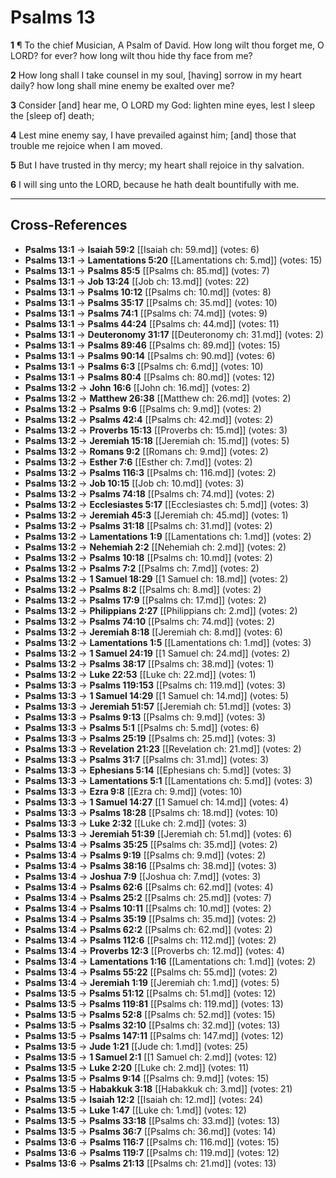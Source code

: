 # Psalms 13

**1** ¶ To the chief Musician, A Psalm of David. How long wilt thou forget me, O LORD? for ever? how long wilt thou hide thy face from me?

**2** How long shall I take counsel in my soul, [having] sorrow in my heart daily? how long shall mine enemy be exalted over me?

**3** Consider [and] hear me, O LORD my God: lighten mine eyes, lest I sleep the [sleep of] death;

**4** Lest mine enemy say, I have prevailed against him; [and] those that trouble me rejoice when I am moved.

**5** But I have trusted in thy mercy; my heart shall rejoice in thy salvation.

**6** I will sing unto the LORD, because he hath dealt bountifully with me.

---

## Cross-References

- **Psalms 13:1** → **Isaiah 59:2** [[Isaiah ch: 59.md]] (votes: 6)
- **Psalms 13:1** → **Lamentations 5:20** [[Lamentations ch: 5.md]] (votes: 15)
- **Psalms 13:1** → **Psalms 85:5** [[Psalms ch: 85.md]] (votes: 7)
- **Psalms 13:1** → **Job 13:24** [[Job ch: 13.md]] (votes: 22)
- **Psalms 13:1** → **Psalms 10:12** [[Psalms ch: 10.md]] (votes: 8)
- **Psalms 13:1** → **Psalms 35:17** [[Psalms ch: 35.md]] (votes: 10)
- **Psalms 13:1** → **Psalms 74:1** [[Psalms ch: 74.md]] (votes: 9)
- **Psalms 13:1** → **Psalms 44:24** [[Psalms ch: 44.md]] (votes: 11)
- **Psalms 13:1** → **Deuteronomy 31:17** [[Deuteronomy ch: 31.md]] (votes: 2)
- **Psalms 13:1** → **Psalms 89:46** [[Psalms ch: 89.md]] (votes: 15)
- **Psalms 13:1** → **Psalms 90:14** [[Psalms ch: 90.md]] (votes: 6)
- **Psalms 13:1** → **Psalms 6:3** [[Psalms ch: 6.md]] (votes: 10)
- **Psalms 13:1** → **Psalms 80:4** [[Psalms ch: 80.md]] (votes: 12)
- **Psalms 13:2** → **John 16:6** [[John ch: 16.md]] (votes: 2)
- **Psalms 13:2** → **Matthew 26:38** [[Matthew ch: 26.md]] (votes: 2)
- **Psalms 13:2** → **Psalms 9:6** [[Psalms ch: 9.md]] (votes: 2)
- **Psalms 13:2** → **Psalms 42:4** [[Psalms ch: 42.md]] (votes: 2)
- **Psalms 13:2** → **Proverbs 15:13** [[Proverbs ch: 15.md]] (votes: 3)
- **Psalms 13:2** → **Jeremiah 15:18** [[Jeremiah ch: 15.md]] (votes: 5)
- **Psalms 13:2** → **Romans 9:2** [[Romans ch: 9.md]] (votes: 2)
- **Psalms 13:2** → **Esther 7:6** [[Esther ch: 7.md]] (votes: 2)
- **Psalms 13:2** → **Psalms 116:3** [[Psalms ch: 116.md]] (votes: 2)
- **Psalms 13:2** → **Job 10:15** [[Job ch: 10.md]] (votes: 3)
- **Psalms 13:2** → **Psalms 74:18** [[Psalms ch: 74.md]] (votes: 2)
- **Psalms 13:2** → **Ecclesiastes 5:17** [[Ecclesiastes ch: 5.md]] (votes: 3)
- **Psalms 13:2** → **Jeremiah 45:3** [[Jeremiah ch: 45.md]] (votes: 1)
- **Psalms 13:2** → **Psalms 31:18** [[Psalms ch: 31.md]] (votes: 2)
- **Psalms 13:2** → **Lamentations 1:9** [[Lamentations ch: 1.md]] (votes: 2)
- **Psalms 13:2** → **Nehemiah 2:2** [[Nehemiah ch: 2.md]] (votes: 2)
- **Psalms 13:2** → **Psalms 10:18** [[Psalms ch: 10.md]] (votes: 2)
- **Psalms 13:2** → **Psalms 7:2** [[Psalms ch: 7.md]] (votes: 2)
- **Psalms 13:2** → **1 Samuel 18:29** [[1 Samuel ch: 18.md]] (votes: 2)
- **Psalms 13:2** → **Psalms 8:2** [[Psalms ch: 8.md]] (votes: 2)
- **Psalms 13:2** → **Psalms 17:9** [[Psalms ch: 17.md]] (votes: 2)
- **Psalms 13:2** → **Philippians 2:27** [[Philippians ch: 2.md]] (votes: 2)
- **Psalms 13:2** → **Psalms 74:10** [[Psalms ch: 74.md]] (votes: 2)
- **Psalms 13:2** → **Jeremiah 8:18** [[Jeremiah ch: 8.md]] (votes: 6)
- **Psalms 13:2** → **Lamentations 1:5** [[Lamentations ch: 1.md]] (votes: 3)
- **Psalms 13:2** → **1 Samuel 24:19** [[1 Samuel ch: 24.md]] (votes: 2)
- **Psalms 13:2** → **Psalms 38:17** [[Psalms ch: 38.md]] (votes: 1)
- **Psalms 13:2** → **Luke 22:53** [[Luke ch: 22.md]] (votes: 1)
- **Psalms 13:3** → **Psalms 119:153** [[Psalms ch: 119.md]] (votes: 3)
- **Psalms 13:3** → **1 Samuel 14:29** [[1 Samuel ch: 14.md]] (votes: 5)
- **Psalms 13:3** → **Jeremiah 51:57** [[Jeremiah ch: 51.md]] (votes: 3)
- **Psalms 13:3** → **Psalms 9:13** [[Psalms ch: 9.md]] (votes: 3)
- **Psalms 13:3** → **Psalms 5:1** [[Psalms ch: 5.md]] (votes: 6)
- **Psalms 13:3** → **Psalms 25:19** [[Psalms ch: 25.md]] (votes: 3)
- **Psalms 13:3** → **Revelation 21:23** [[Revelation ch: 21.md]] (votes: 2)
- **Psalms 13:3** → **Psalms 31:7** [[Psalms ch: 31.md]] (votes: 3)
- **Psalms 13:3** → **Ephesians 5:14** [[Ephesians ch: 5.md]] (votes: 3)
- **Psalms 13:3** → **Lamentations 5:1** [[Lamentations ch: 5.md]] (votes: 3)
- **Psalms 13:3** → **Ezra 9:8** [[Ezra ch: 9.md]] (votes: 10)
- **Psalms 13:3** → **1 Samuel 14:27** [[1 Samuel ch: 14.md]] (votes: 4)
- **Psalms 13:3** → **Psalms 18:28** [[Psalms ch: 18.md]] (votes: 10)
- **Psalms 13:3** → **Luke 2:32** [[Luke ch: 2.md]] (votes: 3)
- **Psalms 13:3** → **Jeremiah 51:39** [[Jeremiah ch: 51.md]] (votes: 6)
- **Psalms 13:4** → **Psalms 35:25** [[Psalms ch: 35.md]] (votes: 2)
- **Psalms 13:4** → **Psalms 9:19** [[Psalms ch: 9.md]] (votes: 2)
- **Psalms 13:4** → **Psalms 38:16** [[Psalms ch: 38.md]] (votes: 3)
- **Psalms 13:4** → **Joshua 7:9** [[Joshua ch: 7.md]] (votes: 3)
- **Psalms 13:4** → **Psalms 62:6** [[Psalms ch: 62.md]] (votes: 4)
- **Psalms 13:4** → **Psalms 25:2** [[Psalms ch: 25.md]] (votes: 7)
- **Psalms 13:4** → **Psalms 10:11** [[Psalms ch: 10.md]] (votes: 2)
- **Psalms 13:4** → **Psalms 35:19** [[Psalms ch: 35.md]] (votes: 2)
- **Psalms 13:4** → **Psalms 62:2** [[Psalms ch: 62.md]] (votes: 2)
- **Psalms 13:4** → **Psalms 112:6** [[Psalms ch: 112.md]] (votes: 2)
- **Psalms 13:4** → **Proverbs 12:3** [[Proverbs ch: 12.md]] (votes: 4)
- **Psalms 13:4** → **Lamentations 1:16** [[Lamentations ch: 1.md]] (votes: 2)
- **Psalms 13:4** → **Psalms 55:22** [[Psalms ch: 55.md]] (votes: 2)
- **Psalms 13:4** → **Jeremiah 1:19** [[Jeremiah ch: 1.md]] (votes: 5)
- **Psalms 13:5** → **Psalms 51:12** [[Psalms ch: 51.md]] (votes: 12)
- **Psalms 13:5** → **Psalms 119:81** [[Psalms ch: 119.md]] (votes: 13)
- **Psalms 13:5** → **Psalms 52:8** [[Psalms ch: 52.md]] (votes: 15)
- **Psalms 13:5** → **Psalms 32:10** [[Psalms ch: 32.md]] (votes: 13)
- **Psalms 13:5** → **Psalms 147:11** [[Psalms ch: 147.md]] (votes: 12)
- **Psalms 13:5** → **Jude 1:21** [[Jude ch: 1.md]] (votes: 25)
- **Psalms 13:5** → **1 Samuel 2:1** [[1 Samuel ch: 2.md]] (votes: 12)
- **Psalms 13:5** → **Luke 2:20** [[Luke ch: 2.md]] (votes: 11)
- **Psalms 13:5** → **Psalms 9:14** [[Psalms ch: 9.md]] (votes: 15)
- **Psalms 13:5** → **Habakkuk 3:18** [[Habakkuk ch: 3.md]] (votes: 21)
- **Psalms 13:5** → **Isaiah 12:2** [[Isaiah ch: 12.md]] (votes: 24)
- **Psalms 13:5** → **Luke 1:47** [[Luke ch: 1.md]] (votes: 12)
- **Psalms 13:5** → **Psalms 33:18** [[Psalms ch: 33.md]] (votes: 13)
- **Psalms 13:5** → **Psalms 36:7** [[Psalms ch: 36.md]] (votes: 14)
- **Psalms 13:6** → **Psalms 116:7** [[Psalms ch: 116.md]] (votes: 15)
- **Psalms 13:6** → **Psalms 119:7** [[Psalms ch: 119.md]] (votes: 12)
- **Psalms 13:6** → **Psalms 21:13** [[Psalms ch: 21.md]] (votes: 13)
